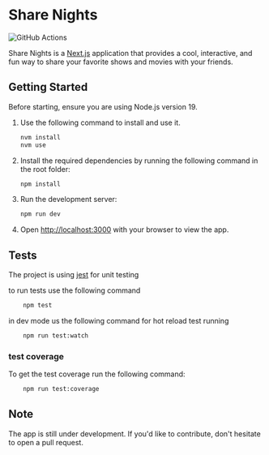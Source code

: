 # Share Nights

![GitHub Actions](https://github.com/EdroVolt/share-nights/actions/workflows/build-and-deploy-docker-image.action.yml/badge.svg)

Share Nights is a [Next.js](https://nextjs.org/) application that provides a cool, interactive, and fun way to share your favorite shows and movies with your friends.

## Getting Started

Before starting, ensure you are using Node.js version 19.

1. Use the following command to install and use it.

    ```bash
    nvm install
    nvm use
    ```

2. Install the required dependencies by running the following command in the root folder:

    ```bash
    npm install
    ```

3. Run the development server:

    ```bash
    npm run dev
    ```

4. Open [http://localhost:3000](http://localhost:3000) with your browser to view the app.

## Tests

The project is using [jest](https://jestjs.io/) for unit testing

to run tests use the following command

```bash
    npm test
```

in dev mode us the following command for hot reload test running

```bash
    npm run test:watch
```

### test coverage

To get the test coverage run the following command:

```bash
    npm run test:coverage
```

## Note

The app is still under development. If you'd like to contribute, don't hesitate to open a pull request.
